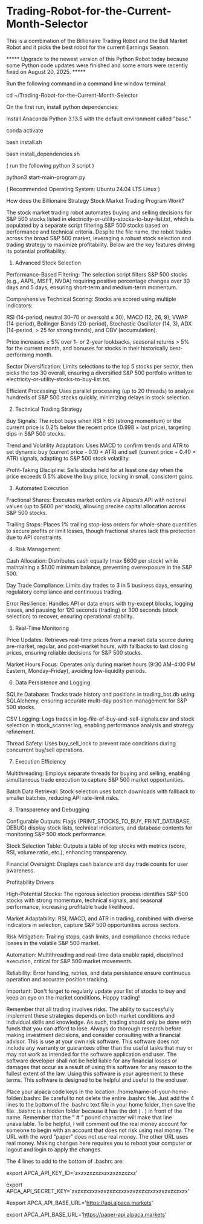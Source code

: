 # Trading-Robot-for-the-Current-Month-Selector
This is a combination of the Billionaire Trading Robot and the Bull Market Robot and it picks the best robot for the current Earnings Season. 

***** Upgrade to the newest version of this Python Robot today because some Python code updates were finished and some errors were recently fixed on August 20, 2025. *****

Run the following command in a command line window terminal:  

cd ~/Trading-Robot-for-the-Current-Month-Selector

On the first run, install python dependencies: 

Install Anaconda Python 3.13.5 
with the default 
environment called "base."

conda activate

bash install.sh

bash install_dependencies.sh

( run the following python 3 script )

python3 start-main-program.py

( Recommended Operating System: 
Ubuntu 24.04 LTS Linux )

How does the Billionaire Strategy Stock Market Trading Program Work? 

The stock market trading robot automates buying and selling decisions for S&P 500 stocks listed in electricity-or-utility-stocks-to-buy-list.txt, which is populated by a separate script filtering S&P 500 stocks based on performance and technical criteria. Despite the file name, the robot trades across the broad S&P 500 market, leveraging a robust stock selection and trading strategy to maximize profitability. Below are the key features driving its potential profitability.

1. Advanced Stock Selection





Performance-Based Filtering: The selection script filters S&P 500 stocks (e.g., AAPL, MSFT, NVDA) requiring positive percentage changes over 30 days and 5 days, ensuring short-term and medium-term momentum.



Comprehensive Technical Scoring: Stocks are scored using multiple indicators:





RSI (14-period, neutral 30–70 or oversold ≤ 30), MACD (12, 26, 9), VWAP (14-period), Bollinger Bands (20-period), Stochastic Oscillator (14, 3), ADX (14-period, > 25 for strong trends), and OBV (accumulation).



Price increases ≥ 5% over 1- or 2-year lookbacks, seasonal returns > 5% for the current month, and bonuses for stocks in their historically best-performing month.



Sector Diversification: Limits selections to the top 5 stocks per sector, then picks the top 30 overall, ensuring a diversified S&P 500 portfolio written to electricity-or-utility-stocks-to-buy-list.txt.



Efficient Processing: Uses parallel processing (up to 20 threads) to analyze hundreds of S&P 500 stocks quickly, minimizing delays in stock selection.

2. Technical Trading Strategy





Buy Signals: The robot buys when RSI ≥ 65 (strong momentum) or the current price is 0.2% below the recent price (0.998 × last price), targeting dips in S&P 500 stocks.



Trend and Volatility Adaptation: Uses MACD to confirm trends and ATR to set dynamic buy (current price - 0.10 × ATR) and sell (current price + 0.40 × ATR) signals, adapting to S&P 500 stock volatility.



Profit-Taking Discipline: Sells stocks held for at least one day when the price exceeds 0.5% above the buy price, locking in small, consistent gains.

3. Automated Execution





Fractional Shares: Executes market orders via Alpaca’s API with notional values (up to $600 per stock), allowing precise capital allocation across S&P 500 stocks.



Trailing Stops: Places 1% trailing stop-loss orders for whole-share quantities to secure profits or limit losses, though fractional shares lack this protection due to API constraints.

4. Risk Management





Cash Allocation: Distributes cash equally (max $600 per stock) while maintaining a $1.00 minimum balance, preventing overexposure in the S&P 500.



Day Trade Compliance: Limits day trades to 3 in 5 business days, ensuring regulatory compliance and continuous trading.



Error Resilience: Handles API or data errors with try-except blocks, logging issues, and pausing for 120 seconds (trading) or 300 seconds (stock selection) to recover, ensuring operational stability.

5. Real-Time Monitoring





Price Updates: Retrieves real-time prices from a market data source during pre-market, regular, and post-market hours, with fallbacks to last closing prices, ensuring reliable decisions for S&P 500 stocks.



Market Hours Focus: Operates only during market hours (9:30 AM–4:00 PM Eastern, Monday–Friday), avoiding low-liquidity periods.

6. Data Persistence and Logging





SQLite Database: Tracks trade history and positions in trading_bot.db using SQLAlchemy, ensuring accurate multi-day position management for S&P 500 stocks.



CSV Logging: Logs trades in log-file-of-buy-and-sell-signals.csv and stock selection in stock_scanner.log, enabling performance analysis and strategy refinement.



Thread Safety: Uses buy_sell_lock to prevent race conditions during concurrent buy/sell operations.

7. Execution Efficiency





Multithreading: Employs separate threads for buying and selling, enabling simultaneous trade execution to capture S&P 500 market opportunities.



Batch Data Retrieval: Stock selection uses batch downloads with fallback to smaller batches, reducing API rate-limit risks.

8. Transparency and Debugging





Configurable Outputs: Flags (PRINT_STOCKS_TO_BUY, PRINT_DATABASE, DEBUG) display stock lists, technical indicators, and database contents for monitoring S&P 500 stock performance.



Stock Selection Table: Outputs a table of top stocks with metrics (score, RSI, volume ratio, etc.), enhancing transparency.



Financial Oversight: Displays cash balance and day trade counts for user awareness.

Profitability Drivers





High-Potential Stocks: The rigorous selection process identifies S&P 500 stocks with strong momentum, technical signals, and seasonal performance, increasing profitable trade likelihood.



Market Adaptability: RSI, MACD, and ATR in trading, combined with diverse indicators in selection, capture S&P 500 opportunities across sectors.



Risk Mitigation: Trailing stops, cash limits, and compliance checks reduce losses in the volatile S&P 500 market.



Automation: Multithreading and real-time data enable rapid, disciplined execution, critical for S&P 500 market movements.



Reliability: Error handling, retries, and data persistence ensure continuous operation and accurate position tracking.

Important: Don't forget to regularly update your list of stocks to buy and keep an eye on the market conditions. Happy trading!

Remember that all trading involves risks. The ability to successfully implement these strategies depends on both market conditions and individual skills and knowledge. As such, trading should only be done with funds that you can afford to lose. Always do thorough research before making investment decisions, and consider consulting with a financial advisor. This is use at your own risk software. This software does not include any warranty or guarantees other than the useful tasks that may or may not work as intended for the software application end user. The software developer shall not be held liable for any financial losses or damages that occur as a result of using this software for any reason to the fullest extent of the law. Using this software is your agreement to these terms. This software is designed to be helpful and useful to the end user.

Place your alpaca code keys in the location: /home/name-of-your-home-folder/.bashrc Be careful to not delete the entire .bashrc file. Just add the 4 lines to the bottom of the .bashrc text file in your home folder, then save the file. .bashrc is a hidden folder because it has the dot ( . ) in front of the name. Remember that the " # " pound character will make that line unavailable. To be helpful, I will comment out the real money account for someone to begin with an account that does not risk using real money. The URL with the word "paper" does not use real money. The other URL uses real money. Making changes here requires you to reboot your computer or logout and login to apply the changes.

The 4 lines to add to the bottom of .bashrc are:

export APCA_API_KEY_ID='zxzxzxzxzxzxzxzxzxzxz'

export APCA_API_SECRET_KEY='zxzxzxzxzxzxzxzxzxzxzxzxzxzxzxzxzxzxzxzx'

#export APCA_API_BASE_URL='https://api.alpaca.markets'

export APCA_API_BASE_URL='https://paper-api.alpaca.markets'
